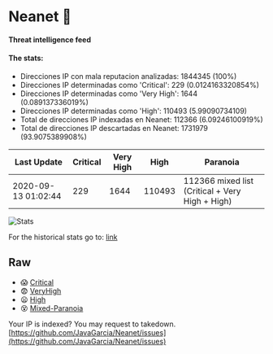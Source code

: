 # Neanet :hocho:
#### Threat intelligence feed
#### The stats:

- Direcciones IP con mala reputacion analizadas: 1844345 (100%)
- Direcciones IP determinadas como 'Critical':  229 (0.0124163320854%)
- Direcciones IP determinadas como 'Very High':  1644 (0.089137336019%)
- Direcciones IP determinadas como 'High':  110493 (5.99090734109)
- Total de direcciones IP indexadas en Neanet:  112366 (6.09246100919%)
- Total de direcciones IP descartadas en Neanet:  1731979 (93.9075389908%)

| Last Update | Critical | Very High | High | Paranoia |
| --- | --- | --- | --- | --- |
| 2020-09-13 01:02:44 | 229 | 1644 | 110493 | 112366 mixed list (Critical + Very High + High)|

![Stats](https://docs.google.com/spreadsheets/d/e/2PACX-1vSnaNMIXVabIpDJjufMlzH7poXnshF3mgd8Is1g9ytUEzVsP5my4Trn8f-xkoLLQ38xpL3HtmUexLo6/pubchart?oid=501124687&format=image)

For the historical stats go to: [link](/stats.csv)
## Raw
- :scream: [Critical](https://raw.githubusercontent.com/JavaGarcia/Neanet/master/blacklists/neanet_critical.txt)
- :fearful: [VeryHigh](https://raw.githubusercontent.com/JavaGarcia/Neanet/master/blacklists/neanet_veryHigh.txtt)
- :frowning: [High](https://raw.githubusercontent.com/JavaGarcia/Neanet/master/blacklists/neanet_high.txt)
- :dizzy_face: [Mixed-Paranoia](https://raw.githubusercontent.com/JavaGarcia/Neanet/master/blacklists/neanet_all.txt)


Your IP is indexed? You may request to takedown. [https://github.com/JavaGarcia/Neanet/issues](https://github.com/JavaGarcia/Neanet/issues)










































































































































































































































































































































































































































































































































































































































































































































































